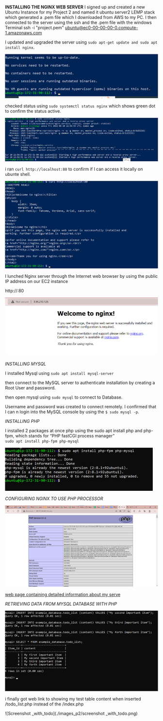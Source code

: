 **INSTALLING THE NGINX WEB SERVER**
I signed up and created a new Ubuntu Instance for my Project 2 and named it ubuntu server2 
LEMP stack which generated a .pem file which I downloaded from AWS to my PC.
I then connected to the server using the ssh and the .pem file with the windows Terminal ssh -i "project.pem" ubuntu@ec0-00-00-00-0.compute-1.amazonaws.com

I updated and upgraded the server using `sudo apt-get update and sudo apt install nginx`.

![Nginx Installation](./images_p2/Screenshot_nginx_installation.png)

checked status using `sudo systemctl status nginx` which shows green dot to confirm the status active.

![Nginx Is Active](./images_p2/nginx_active.png)

i ran `curl http://localhost:80` to confirm if I can access it locally on ubunte shell.

![Apache status](./images_p2/Confirmation_of_IP_port80.png)

I lunched Nginx server  through the Internet web browser by using the public IP address on our EC2 instance 

http://<Public-IP-Address>:80

![Apache status](./images_p2/Lunching_nginx_by_IP_port80.png)

*INSTALLING MYSQL*

I installed Mysql using `sudo apt install mysql-server`

then connect to the MySQL server to authenticate installation by creating a Root User and password.

then open mysql using `sudo mysql` to connect to Database.

Username and password was created to connect remotely. I confirmed that I can n login into the MySQL console by using the `$ sudo mysql -p`.

*INSTALLING PHP*

I installed 2 packages at once php using the sudo apt install php and php-fpm, which stands for “PHP fastCGI process manager”                               
    `sudo apt install php-fpm php-mysql`

![Apache status](./images_p2/Installation_php-fpm.png)

*CONFIGURING NGINX TO USE PHP PROCESSOR*


![Screenshot of public IP/info.php](./images_p2/Screenshot_public_IP_Info.php.png)

[web page containing detailed information about my serve](http//35.171.16.167/info.php)


*RETRIEVING DATA FROM MYSQL DATABASE WITH PHP*

![Screenshot_showing_insert.png](./images_p2/Screenshot_showing_insert.png.png)

 i finally got web link to showing  my test table content when  inserted /todo_list.php instead of the /index.php

 
![Screenshot _with_todo](./images_p2/screenshot _with_todo.png)
